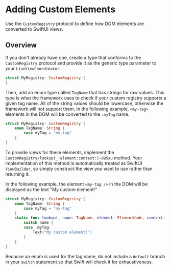 # Adding Custom Elements

Use the ``CustomRegistry`` protocol to define how DOM elements are converted to SwiftUI views.

## Overview

If you don't already have one, create a type that conforms to the ``CustomRegistry`` protocol and provide it as the generic type parameter to your ``LiveViewCoordinator``.

```swift
struct MyRegistry: CustomRegistry {
}
```

Then, add an enum type called `TagName` that has strings for raw values. This type is what the framework uses to check if your custom registry supports a given tag name. All of the string values should be lowercase, otherwise the framework will not support them. In the following example, `<my-tag>` elements in the DOM will be converted to the `.myTag` name.

```swift
struct MyRegistry: CustomRegistry {
    enum TagName: String {
        case myTag = "my-tag"
    }
}
```

To provide views for these elements, implement the ``CustomRegistry/lookup(_:element:context:)-895au`` method. Your implementation of this method is automatically treated as SwiftUI `ViewBuilder`, so simply construct the view you want to use rather than returning it.

In the following example, the element `<my-tag />` in the DOM will be displayed as the text "My custom element!"

```swift
struct MyRegistry: CustomRegistry {
    enum TagName: String {
        case myTag = "my-tag"
    }
    static func lookup(_ name: TagName, element: ElementNode, context: LiveContext<MyRegistry>) -> some View {
        switch name {
        case .myTag:
            Text("My custom element!")
        }
    }
}
```

Because an enum is used for the tag name, do not include a `default` branch in your `switch` statement so that Swift will check it for exhaustiveness.
